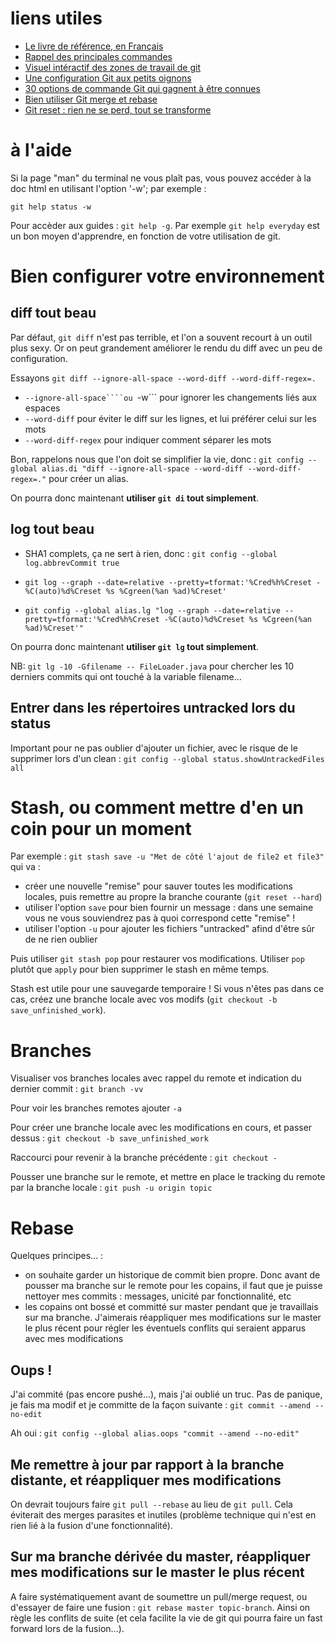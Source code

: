 # liens utiles

 - [Le livre de référence, en Français](https://git-scm.com/book/fr/v2)
 - [Rappel des principales commandes](http://files.zeroturnaround.com/pdf/zt_git_cheat_sheet.pdf)
 - [Visuel intéractif des zones de travail de git](http://ndpsoftware.com/git-cheatsheet.html)
 - [Une configuration Git aux petits oignons](http://www.git-attitude.fr/2013/04/03/configuration-git/)
 - [30 options de commande Git qui gagnent à être connues](http://www.git-attitude.fr/2014/09/15/30-options-git-qui-gagnent-a-etre-connues)
 - [Bien utiliser Git merge et rebase](http://www.git-attitude.fr/2014/05/04/bien-utiliser-git-merge-et-rebase/)
 - [Git reset : rien ne se perd, tout se transforme](http://www.git-attitude.fr/2016/05/11/git-reset/)

 
# à l'aide

Si la page "man" du terminal ne vous plaît pas, vous pouvez accéder à la doc html en utilisant l'option '-w'; par exemple :

```git help status -w```

Pour accèder aux guides : ```git help -g```. Par exemple ```git help everyday``` est un bon moyen d'apprendre, en fonction de votre utilisation de git.

# Bien configurer votre environnement

## diff tout beau

Par défaut, ```git diff``` n'est pas terrible, et l'on a souvent recourt à un outil plus sexy. Or on peut grandement améliorer le rendu du diff avec un peu de configuration.

Essayons ```git diff --ignore-all-space --word-diff --word-diff-regex=.```
 - ```--ignore-all-space````ou ```-w``` pour ignorer les changements liés aux espaces
 - ```--word-diff``` pour éviter le diff sur les lignes, et lui préférer celui sur les mots
 - ```--word-diff-regex``` pour indiquer comment séparer les mots
 
Bon, rappelons nous que l'on doit se simplifier la vie, donc : ```git config --global alias.di "diff --ignore-all-space --word-diff --word-diff-regex=."``` pour créer un alias. 

On pourra donc maintenant **utiliser ```git di``` tout simplement**.

## log tout beau
 - SHA1 complets, ça ne sert à rien, donc : ```git config --global log.abbrevCommit true```
 - ```git log --graph --date=relative --pretty=tformat:'%Cred%h%Creset -%C(auto)%d%Creset %s %Cgreen(%an %ad)%Creset'```
 
 - ```git config --global alias.lg "log --graph --date=relative --pretty=tformat:'%Cred%h%Creset -%C(auto)%d%Creset %s %Cgreen(%an %ad)%Creset'"```

On pourra donc maintenant **utiliser ```git lg``` tout simplement**.

NB: ```git lg -10 -Gfilename -- FileLoader.java``` pour chercher les 10 derniers commits qui ont touché à la variable filename...

## Entrer dans les répertoires untracked lors du status
Important pour ne pas oublier d'ajouter un fichier, avec le risque de le supprimer lors d'un clean : ```git config --global status.showUntrackedFiles all```

# Stash, ou comment mettre d'en un coin pour un moment
Par exemple : ```git stash save -u "Met de côté l'ajout de file2 et file3"``` qui va :
  - créer une nouvelle "remise" pour sauver toutes les modifications locales, puis remettre au propre la branche courante (```git reset --hard```)
  - utiliser l'option ```save``` pour bien fournir un message : dans une semaine vous ne vous souviendrez pas à quoi correspond cette "remise" !
  - utiliser l'option ```-u``` pour ajouter les fichiers "untracked" afind d'être sûr de ne rien oublier
  
Puis utiliser ```git stash pop``` pour restaurer vos modifications. Utiliser ```pop``` plutôt que ```apply``` pour bien supprimer le stash en même temps.

Stash est utile pour une sauvegarde temporaire ! Si vous n'êtes pas dans ce cas, créez une branche locale avec vos modifs (```git checkout -b save_unfinished_work```).

# Branches
Visualiser vos branches locales avec rappel du remote et indication du dernier commit : ```git branch -vv```

Pour voir les branches remotes ajouter ```-a```

Pour créer une branche locale avec les modifications en cours, et passer dessus : ```git checkout -b save_unfinished_work```

Raccourci pour revenir à la branche précédente : ```git checkout -```

Pousser une branche sur le remote, et mettre en place le tracking du remote par la branche locale : ```git push -u origin topic```

# Rebase

Quelques principes... :
 - on souhaite garder un historique de commit bien propre. Donc avant de pousser ma branche sur le remote pour les copains, il faut que je puisse nettoyer mes commits : messages, unicité par fonctionnalité, etc
 - les copains ont bossé et committé sur master pendant que je travaillais sur ma branche. J'aimerais réappliquer mes modifications sur le master le plus récent pour régler les éventuels conflits qui seraient apparus avec mes modifications
 
## Oups !

J'ai commité (pas encore pushé...), mais j'ai oublié un truc. Pas de panique, je fais ma modif et je committe de la façon suivante : ```git commit --amend --no-edit```

Ah oui : ```git config --global alias.oops "commit --amend --no-edit"```

## Me remettre à jour par rapport à la branche distante, et réappliquer mes modifications

On devrait toujours faire ```git pull --rebase``` au lieu de ```git pull```. Cela éviterait des merges parasites et inutiles (problème technique qui n'est en rien lié à la fusion d'une fonctionnalité).

## Sur ma branche dérivée du master, réappliquer mes modifications sur le master le plus récent
A faire systématiquement avant de soumettre un pull/merge request, ou d'essayer de faire une fusion :
```git rebase master topic-branch```. Ainsi on règle les conflits de suite (et cela facilite la vie de git qui pourra faire un fast forward lors de la fusion...).


